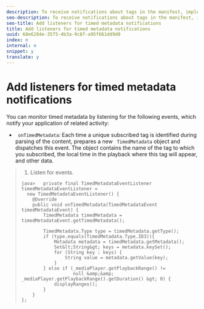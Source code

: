 ```yaml
---
description: To receive notifications about tags in the manifest, implement the appropriate event listener(s).
seo-description: To receive notifications about tags in the manifest, implement the appropriate event listener(s).
seo-title: Add listeners for timed metadata notifications
title: Add listeners for timed metadata notifications
uuid: 68e6284e-3575-4b3a-9c8f-a95f661dd9d0
index: n
internal: n
snippet: y
translate: y
---
```


# Add listeners for timed metadata notifications

You can monitor timed metadata by listening for the following events, which notify your application of related activity: 
* ` onTimedMetadata`: Each time a unique subscribed tag is identified during parsing of the content,  <!-- PH element: phrases/primetime-sdk-name --> prepares a new ` TimedMetadata` object and dispatches this event. The object contains the name of the tag to which you subscribed, the local time in the playback where this tag will appear, and other data.



>1. Listen for events.
>
>   ```
>   java>   private final TimedMetadataEventListener timedMetadataEventListener =  
>     new TimedMetadataEventListener() { 
>       @Override 
>       public void onTimedMetadata(TimedMetadataEvent timedMetadataEvent) { 
>           TimedMetadata timedMetadata = timedMetadataEvent.getTimedMetadata(); 
>    
>           TimedMetadata.Type type = timedMetadata.getType(); 
>           if (type.equals(TimedMetadata.Type.ID3)){ 
>               Metadata metadata = timedMetadata.getMetadata(); 
>               Set&lt;String&gt; keys = metadata.keySet(); 
>               for (String key : keys) { 
>                   String value = metadata.getValue(key); 
>               } 
>           } else if (_mediaPlayer.getPlaybackRange() !=  
>                      null &amp;&amp; _mediaPlayer.getPlaybackRange().getDuration() &gt; 0) { 
>               displayRanges(); 
>           } 
>       } 
>   }; 
>   
>   ```
>
